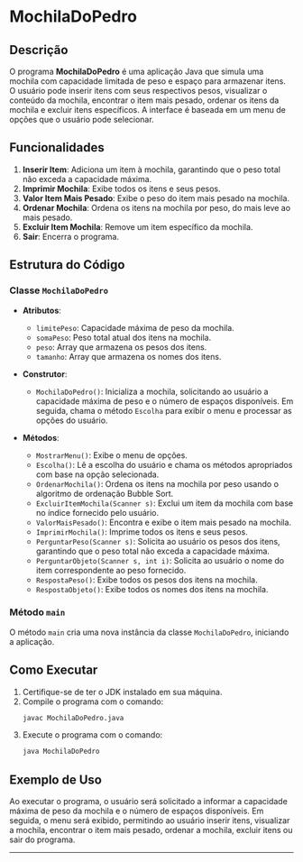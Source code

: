 # MochilaDoPedro

## Descrição

O programa **MochilaDoPedro** é uma aplicação Java que simula uma mochila com capacidade limitada de peso e espaço para armazenar itens. O usuário pode inserir itens com seus respectivos pesos, visualizar o conteúdo da mochila, encontrar o item mais pesado, ordenar os itens da mochila e excluir itens específicos. A interface é baseada em um menu de opções que o usuário pode selecionar.

## Funcionalidades

1. **Inserir Item**: Adiciona um item à mochila, garantindo que o peso total não exceda a capacidade máxima.
2. **Imprimir Mochila**: Exibe todos os itens e seus pesos.
3. **Valor Item Mais Pesado**: Exibe o peso do item mais pesado na mochila.
4. **Ordenar Mochila**: Ordena os itens na mochila por peso, do mais leve ao mais pesado.
5. **Excluir Item Mochila**: Remove um item específico da mochila.
6. **Sair**: Encerra o programa.

## Estrutura do Código

### Classe `MochilaDoPedro`

- **Atributos**:
  - `limitePeso`: Capacidade máxima de peso da mochila.
  - `somaPeso`: Peso total atual dos itens na mochila.
  - `peso`: Array que armazena os pesos dos itens.
  - `tamanho`: Array que armazena os nomes dos itens.

- **Construtor**:
  - `MochilaDoPedro()`: Inicializa a mochila, solicitando ao usuário a capacidade máxima de peso e o número de espaços disponíveis. Em seguida, chama o método `Escolha` para exibir o menu e processar as opções do usuário.

- **Métodos**:
  - `MostrarMenu()`: Exibe o menu de opções.
  - `Escolha()`: Lê a escolha do usuário e chama os métodos apropriados com base na opção selecionada.
  - `OrdenarMochila()`: Ordena os itens na mochila por peso usando o algoritmo de ordenação Bubble Sort.
  - `ExcluirItemMochila(Scanner s)`: Exclui um item da mochila com base no índice fornecido pelo usuário.
  - `ValorMaisPesado()`: Encontra e exibe o item mais pesado na mochila.
  - `ImprimirMochila()`: Imprime todos os itens e seus pesos.
  - `PerguntarPeso(Scanner s)`: Solicita ao usuário os pesos dos itens, garantindo que o peso total não exceda a capacidade máxima.
  - `PerguntarObjeto(Scanner s, int i)`: Solicita ao usuário o nome do item correspondente ao peso fornecido.
  - `RespostaPeso()`: Exibe todos os pesos dos itens na mochila.
  - `RespostaObjeto()`: Exibe todos os nomes dos itens na mochila.

### Método `main`

O método `main` cria uma nova instância da classe `MochilaDoPedro`, iniciando a aplicação.

## Como Executar

1. Certifique-se de ter o JDK instalado em sua máquina.
2. Compile o programa com o comando:
   ```sh
   javac MochilaDoPedro.java
   ```
3. Execute o programa com o comando:
   ```sh
   java MochilaDoPedro
   ```

## Exemplo de Uso

Ao executar o programa, o usuário será solicitado a informar a capacidade máxima de peso da mochila e o número de espaços disponíveis. Em seguida, o menu será exibido, permitindo ao usuário inserir itens, visualizar a mochila, encontrar o item mais pesado, ordenar a mochila, excluir itens ou sair do programa.

---
